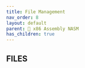 ```yaml
---
title: File Management
nav_order: 8
layout: default
parent: 🔲 x86 Assembly NASM
has_children: true
---
```


## **FILES**